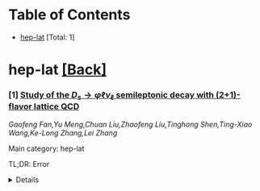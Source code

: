 <div id=toc></div>

# Table of Contents

- [hep-lat](#hep-lat) [Total: 1]


<div id='hep-lat'></div>

# hep-lat [[Back]](#toc)

### [1] [Study of the $D_s \to φ\ell ν_\ell$ semileptonic decay with (2+1)-flavor lattice QCD](https://arxiv.org/abs/2510.14478)
*Gaofeng Fan,Yu Meng,Chuan Liu,Zhaofeng Liu,Tinghong Shen,Ting-Xiao Wang,Ke-Long Zhang,Lei Zhang*

Main category: hep-lat

TL;DR: Error


<details>
  <summary>Details</summary>
Motivation: Error

Method: Error

Result: Error

Conclusion: Error

Abstract: We present a systematic lattice calculation of the $D_s \to \phi \ell
\nu_\ell$ semileptonic decay using (2+1)-flavor Wilson-clover fermion
configurations generated by the CLQCD collaboration. Seven gauge ensembles with
different lattice spacings, from $0.052~\text{fm}$ to $0.105~\text{fm}$, and
different pion masses, from about $210~\text{MeV}$ to $320~\text{MeV}$ are
utilized, enabling us to take both the continuum limit and physical pion mass
extrapolation. The ratios of form factors are obtained to be $r_V=1.614(19)$
and $r_2=0.741(31)$, with the precision improved by up to an order of magnitude
compared to previous lattice studies. The branching fractions are given as
$\mathcal{B}(D_s\to\phi e\nu_e)=2.493(66)_{\text{stat}}(31)_{|V_{cs}|}\times
10^{-2}$ and
$\mathcal{B}(D_s\to\phi\mu\nu_\mu)=2.351(60)_{\text{stat}}(29)_{|V_{cs}|}\times
10^{-2}$. The corresponding ratio of the branching fractions between the lepton
$\mu$ and $e$ is given by $\mathcal{R}_{\mu/e}=0.9432(13)$, which provides
essential theoretical support for future high-precision experimental tests of
the lepton flavor universality. The CKM matrix element $|V_{cs}|$ is also
extracted to be $0.952(12)_{\text{stat}}(23)_{\text{PDG}}$ and
$0.945(12)_{\text{stat}}(24)_{\text{PDG}}$ for the $\mu$ and $e$ channels,
respectively.

</details>
